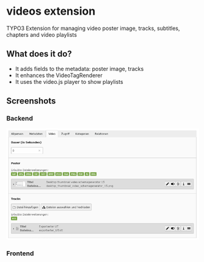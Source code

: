 # videos extension
TYPO3 Extension for managing video poster image, tracks, subtitles, chapters and video playlists

## What does it do?

* It adds fields to the metadata: poster image, tracks
* It enhances the VideoTagRenderer
* It uses the video.js player to show playlists

## Screenshots

### Backend

![](./Documentation/Images/Metadata.png)

### Frontend


